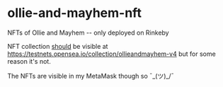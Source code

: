 # ollie-and-mayhem-nft
NFTs of Ollie and Mayhem -- only deployed on Rinkeby

NFT collection <u>should</u> be visible at https://testnets.opensea.io/collection/ollieandmayhem-v4 but for some reason it's not.

The NFTs are visible in my MetaMask though so ¯\_(ツ)_/¯
